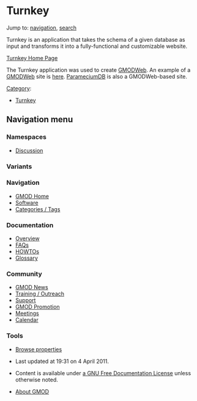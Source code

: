 



<span id="top"></span>




# <span dir="auto">Turnkey</span>






Jump to: [navigation](#mw-navigation), [search](#p-search)


Turnkey is an application that takes the schema of a given database as
input and transforms it into a fully-functional and customizable
website.

<a href="http://turnkey.sf.net" class="external text"
rel="nofollow">Turnkey Home Page</a>

  
The Turnkey application was used to create [GMODWeb](GMODWeb "GMODWeb").
An example of a [GMODWeb](GMODWeb "GMODWeb") site is
<a href="http://ulna.genomics.ctrl.ucla.edu/Hsa/17/db/index"
class="external text" rel="nofollow">here</a>.
[ParameciumDB](ParameciumDB "ParameciumDB") is also a GMODWeb-based
site.




[Category](Special%3ACategories "Special%3ACategories"):

- [Turnkey](Category%3ATurnkey "Category%3ATurnkey")






## Navigation menu



### Namespaces


- <span id="ca-talk"><a
  href="http://gmod.org/mediawiki/index.php?title=Talk:Turnkey&amp;action=edit&amp;redlink=1"
  accesskey="t"
  title="Discussion about the content page [t]">Discussion</a></span>


### 

### Variants[](#)








<a href="Main_Page"
style="background-image: url(../images/GMOD-cogs.png);"
title="Visit the main page"></a>


### Navigation



- <span id="n-GMOD-Home">[GMOD Home](Main_Page)</span>
- <span id="n-Software">[Software](GMOD_Components)</span>
- <span id="n-Categories-.2F-Tags">[Categories /
  Tags](Categories)</span>




### Documentation



- <span id="n-Overview">[Overview](Overview)</span>
- <span id="n-FAQs">[FAQs](Category%3AFAQ)</span>
- <span id="n-HOWTOs">[HOWTOs](Category%3AHOWTO)</span>
- <span id="n-Glossary">[Glossary](Glossary)</span>




### Community



- <span id="n-GMOD-News">[GMOD News](GMOD_News)</span>
- <span id="n-Training-.2F-Outreach">[Training /
  Outreach](Training_and_Outreach)</span>
- <span id="n-Support">[Support](Support)</span>
- <span id="n-GMOD-Promotion">[GMOD Promotion](GMOD_Promotion)</span>
- <span id="n-Meetings">[Meetings](Meetings)</span>
- <span id="n-Calendar">[Calendar](Calendar)</span>




### Tools

- <span id="t-smwbrowselink"><a href="Special%3ABrowse/Turnkey" rel="smw-browse">Browse properties</a></span>



- <span id="footer-info-lastmod">Last updated at 19:31 on 4 April
  2011.</span>
<!-- - <span id="footer-info-viewcount">33,119 page views.</span> -->
- <span id="footer-info-copyright">Content is available under
  <a href="http://www.gnu.org/licenses/fdl-1.3.html" class="external"
  rel="nofollow">a GNU Free Documentation License</a> unless otherwise
  noted.</span>

<!-- -->

- <span id="footer-places-about">[About
  GMOD](GMOD%3AAbout "GMOD%3AAbout")</span>

<!-- -->




